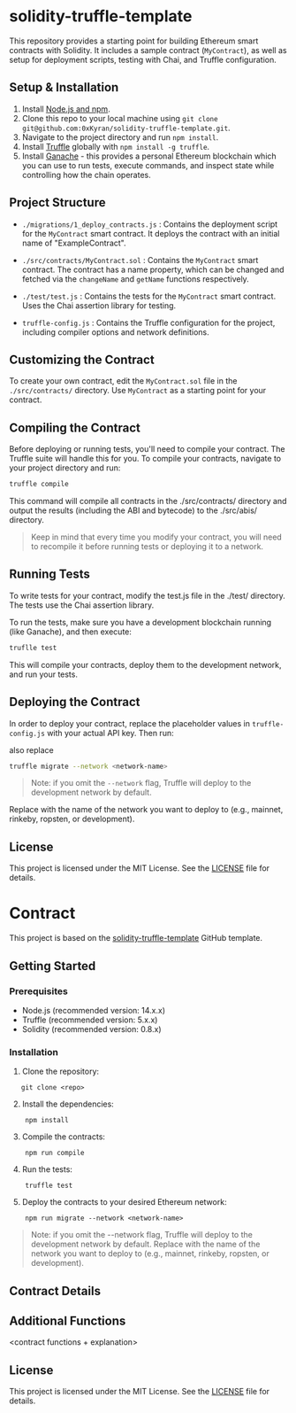 # solidity-truffle-template

This repository provides a starting point for building Ethereum smart contracts with Solidity. It includes a sample contract (`MyContract`), as well as setup for deployment scripts, testing with Chai, and Truffle configuration.

## Setup & Installation

1. Install [Node.js and npm](https://nodejs.org/en/download/).
2. Clone this repo to your local machine using `git clone git@github.com:0xKyran/solidity-truffle-template.git`.
3. Navigate to the project directory and run `npm install`.
4. Install [Truffle](https://www.trufflesuite.com/docs/truffle/getting-started/installation) globally with `npm install -g truffle`.
5. Install [Ganache](https://www.trufflesuite.com/ganache) - this provides a personal Ethereum blockchain which you can use to run tests, execute commands, and inspect state while controlling how the chain operates.

## Project Structure

- `./migrations/1_deploy_contracts.js` : Contains the deployment script for the `MyContract` smart contract. It deploys the contract with an initial name of "ExampleContract".

- `./src/contracts/MyContract.sol` : Contains the `MyContract` smart contract. The contract has a name property, which can be changed and fetched via the `changeName` and `getName` functions respectively.

- `./test/test.js` : Contains the tests for the `MyContract` smart contract. Uses the Chai assertion library for testing.

- `truffle-config.js` : Contains the Truffle configuration for the project, including compiler options and network definitions.

## Customizing the Contract

To create your own contract, edit the `MyContract.sol` file in the `./src/contracts/` directory. Use `MyContract` as a starting point for your contract.

## Compiling the Contract

Before deploying or running tests, you'll need to compile your contract. The Truffle suite will handle this for you. To compile your contracts, navigate to your project directory and run:

```bash
truffle compile
```

This command will compile all contracts in the ./src/contracts/ directory and output the results (including the ABI and bytecode) to the ./src/abis/ directory.

> Keep in mind that every time you modify your contract, you will need to recompile it before running tests or deploying it to a network.

## Running Tests

To write tests for your contract, modify the test.js file in the ./test/ directory. The tests use the Chai assertion library.

To run the tests, make sure you have a development blockchain running (like Ganache), and then execute:

```bash
truflle test
```

This will compile your contracts, deploy them to the development network, and run your tests.

## Deploying the Contract

In order to deploy your contract, replace the placeholder values in `truffle-config.js` with your actual API key. Then run:

also replace 

```bash
truffle migrate --network <network-name>
```
> Note: if you omit the `--network` flag, Truffle will deploy to the development network by default.

Replace <network-name> with the name of the network you want to deploy to (e.g., mainnet, rinkeby, ropsten, or development).

## License

This project is licensed under the MIT License. See the [LICENSE](LICENSE) file for details.

<!-- Template for README.md -->

# <contract> Contract

<Short description>

This project is based on the [solidity-truffle-template](https://github.com/0xKyran/solidity-truffle-template) GitHub template.

## Getting Started

### Prerequisites

- Node.js (recommended version: 14.x.x)
- Truffle (recommended version: 5.x.x)
- Solidity (recommended version: 0.8.x)

### Installation

1. Clone the repository:

```shell
   git clone <repo>
```

2. Install the dependencies:

```shell
    npm install
```

3. Compile the contracts:

```shell
    npm run compile
```

4. Run the tests:

```shell
    truffle test
```

5. Deploy the contracts to your desired Ethereum network:

```shell
    npm run migrate --network <network-name>
```
> Note: if you omit the --network flag, Truffle will deploy to the development network by default.
> Replace with the name of the network you want to deploy to (e.g., mainnet, rinkeby, ropsten, or development).

## Contract Details

<contract details>

## Additional Functions

<contract functions + explanation>

## License

This project is licensed under the MIT License. See the [LICENSE](LICENSE) file for details.
